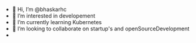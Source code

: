 - 👋 Hi, I’m @bhaskarhc
- 👀 I’m interested in developement
- 🌱 I’m currently learning Kubernetes
- 💞️ I’m looking to collaborate on startup's and openSourceDevelopment 
-

<!---
bhaskarhc/bhaskarhc is a ✨ special ✨ repository because its `README.md` (this file) appears on your GitHub profile.
You can click the Preview link to take a look at your changes.
--->
